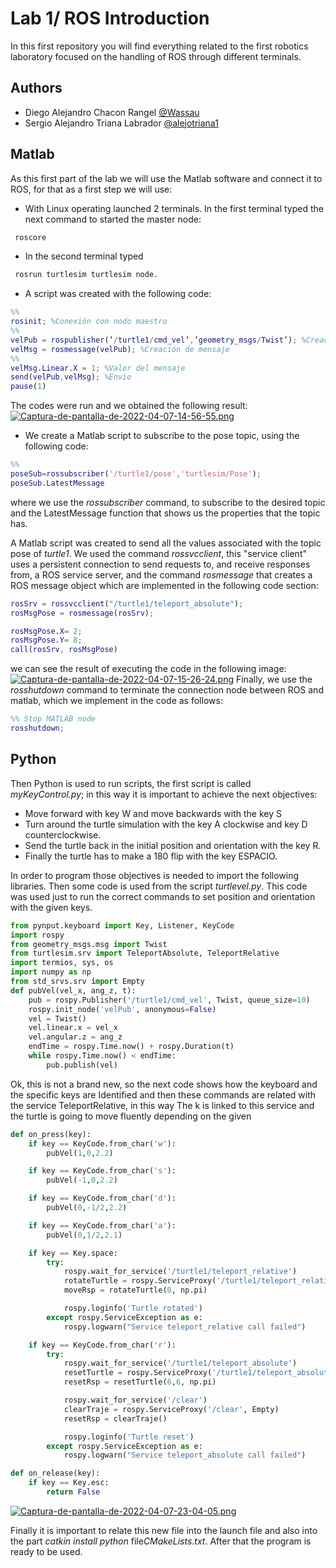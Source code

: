 
# Lab 1/ ROS Introduction

In this first repository you will find everything related to the first robotics laboratory focused on the handling of ROS through different terminals.


## Authors

- Diego Alejandro Chacon Rangel [@Wassau](https://github.com/Wassau)
- Sergio Alejandro Triana Labrador [@alejotriana1 ](https://github.com/alejotriana1)


## Matlab
As this first part of the lab we will use the Matlab software and connect it to ROS, for that as a first step we will use:

- With Linux operating launched 2 terminals. In the first terminal typed the next command to started the master node:
 ```bash
  roscore 
```

- In the second terminal typed 
 ```bash
  rosrun turtlesim turtlesim node.
```

- A script was created with the following code:

``` Matlab
%%
rosinit; %Conexión con nodo maestro
%%
velPub = rospublisher(’/turtle1/cmd_vel’,’geometry_msgs/Twist’); %Creación publicador
velMsg = rosmessage(velPub); %Creación de mensaje
%%
velMsg.Linear.X = 1; %Valor del mensaje
send(velPub,velMsg); %Envio
pause(1)
```
The codes were run and we obtained the following result:
[![Captura-de-pantalla-de-2022-04-07-14-56-55.png](https://i.postimg.cc/fbPCdTv6/Captura-de-pantalla-de-2022-04-07-14-56-55.png)](https://postimg.cc/7CgS84dV)

- We create a Matlab script to subscribe to the pose topic, using the following code:

``` Matlab
%%
poseSub=rossubscriber('/turtle1/pose','turtlesim/Pose');
poseSub.LatestMessage
```
where we use the *rossubscriber* command, to subscribe to the desired topic and the LatestMessage function that shows us the properties that the topic has.

A Matlab script was created to send all the values associated with the topic pose of *turtle1*. We used the command *rossvcclient*, this "service client" uses a persistent connection to send requests to, and receive responses from, a ROS service server, and the command *rosmessage* that creates a ROS message object which are implemented in the following code section:

``` Matlab
rosSrv = rossvcclient("/turtle1/teleport_absolute");
rosMsgPose = rosmessage(rosSrv);

rosMsgPose.X= 2;
rosMsgPose.Y= 8;
call(rosSrv, rosMsgPose)

```
we can see the result of executing the code in the following image:
[![Captura-de-pantalla-de-2022-04-07-15-26-24.png](https://i.postimg.cc/d0F6mxM9/Captura-de-pantalla-de-2022-04-07-15-26-24.png)](https://postimg.cc/w1WD9Fjt)
Finally, we use the *rosshutdown* command to terminate the connection node between ROS and matlab, which we implement in the code as follows:


``` Matlab
%% Stop MATLAB node
rosshutdown;

```
## Python
Then Python is used to run scripts, the first script is called *myKeyControl.py*; in this way it is important to achieve the next objectives:

- Move forward with key W and move backwards with the key S
- Turn around the turtle simulation with the key A clockwise and key D counterclockwise.
- Send the turtle back in the initial position and orientation with the key R.
- Finally the turtle has to make a 180 flip with the key ESPACIO.

In order to program those objectives is needed to import the following libraries.
Then some code is used from the script *turtlevel.py*. This code was used just to run 
the correct commands to set position and orientation with the given keys.
```python
from pynput.keyboard import Key, Listener, KeyCode
import rospy
from geometry_msgs.msg import Twist 
from turtlesim.srv import TeleportAbsolute, TeleportRelative
import termios, sys, os
import numpy as np
from std_srvs.srv import Empty
def pubVel(vel_x, ang_z, t):
    pub = rospy.Publisher('/turtle1/cmd_vel', Twist, queue_size=10)
    rospy.init_node('velPub', anonymous=False)
    vel = Twist()
    vel.linear.x = vel_x
    vel.angular.z = ang_z
    endTime = rospy.Time.now() + rospy.Duration(t)
    while rospy.Time.now() < endTime:
        pub.publish(vel)
```
Ok, this is not a brand new, so the next code shows how the keyboard and the specific keys are 
Identified and then these commands are related with the service TeleportRelative, in this way 
The k is linked to this service and the turtle is going to move fluently depending on the given 

```python
def on_press(key):
    if key == KeyCode.from_char('w'):
        pubVel(1,0,2.2)

    if key == KeyCode.from_char('s'):
        pubVel(-1,0,2.2)

    if key == KeyCode.from_char('d'):
        pubVel(0,-1/2,2.2)

    if key == KeyCode.from_char('a'):
        pubVel(0,1/2,2.1)

    if key == Key.space:
        try:
            rospy.wait_for_service('/turtle1/teleport_relative')
            rotateTurtle = rospy.ServiceProxy('/turtle1/teleport_relative', TeleportRelative)
            moveRsp = rotateTurtle(0, np.pi)

            rospy.loginfo('Turtle rotated')
        except rospy.ServiceException as e:
            rospy.logwarn("Service teleport_relative call failed")

    if key == KeyCode.from_char('r'):
        try:
            rospy.wait_for_service('/turtle1/teleport_absolute')
            resetTurtle = rospy.ServiceProxy('/turtle1/teleport_absolute', TeleportAbsolute)
            resetRsp = resetTurtle(6,6, np.pi)

            rospy.wait_for_service('/clear')
            clearTraje = rospy.ServiceProxy('/clear', Empty)
            resetRsp = clearTraje()

            rospy.loginfo('Turtle reset')
        except rospy.ServiceException as e:
            rospy.logwarn("Service teleport_absolute call failed")

def on_release(key):
    if key == Key.esc:
        return False
```
[![Captura-de-pantalla-de-2022-04-07-23-04-05.png](https://i.postimg.cc/QNws0pfz/Captura-de-pantalla-de-2022-04-07-23-04-05.png)](https://postimg.cc/mhY0rFf3)

Finally it is important to relate this new file into the launch file
and also into the part *catkin install python*  file*CMakeLists.txt*. After that
the program is ready to be used. 
